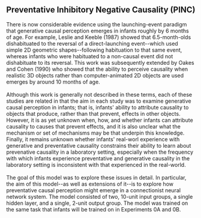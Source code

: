 <h2>Preventative Inhibitory Negative Causality (PINC)</h2>
There is now considerable evidence using the launching-event paradigm that generative causal perception emerges in infants roughly by 6 months of age. For example, Leslie and Keeble (1987) showed that 6.5-month-olds dishabituated to the reversal of a direct-launching event--which used simple 2D geometric shapes--following habituation to that same event, whereas infants who were habituated to a non-causal event did not dishabituate to its reversal. This work was subsequently extended by Oakes and Cohen (1990) who showed that the ability to perceive causality when realistic 3D objects rather than computer-animated 2D objects are used emerges by around 10 months of age. 
</br>
</br>
Although this work is generally not described in these terms, each of these studies are related in that the aim in each study was to examine generative causal perception in infants; that is, infants' ability to attribute causality to objects that produce, rather than that prevent, effects in other objects. However, it is as yet unknown when, how, and whether infants can attribute causality to causes that prevent effects, and it is also unclear what the mechanism or set of mechanisms may be that underpin this knowledge. Finally, it remains unknown whether infants' real-worl experience with generative and preventative causality constrains their ability to learn about prevenative causality in a laboratory setting, especially when the frequency with which infants experience preventative and generative causality in the laboratory setting is inconsistent with that experienced in the real-world.  
</br>
</br>
The goal of this model was to explore these issues in detail. In particular, the aim of this model--as well as extensions of it--is to explore how preventative causal perception might emerge in a connectionist neural network system. The model consisted of two, 10-unit input groups, a single hidden layer, and a single, 2-unit output group. The model was trained on the same task that infants will be trained on in Experiments 0A and 0B.


